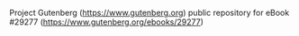 Project Gutenberg (https://www.gutenberg.org) public repository for eBook #29277 (https://www.gutenberg.org/ebooks/29277)
